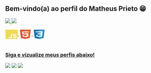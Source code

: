 ## Bem-vindo(a) ao perfil do Matheus Prieto 😁

 <div>
   <a href="https://github.com/Matheus-Prieto">
   <img height="180em" src="https://github-readme-stats.vercel.app/api?username=Matheus-Prieto&show_icons=true&theme=tokyonight&include_all_commits=true&count_private=true"/>
   <img height="180em" src="https://github-readme-stats.vercel.app/api/top-langs/?username=Matheus-Prieto&layout=compact&langs_count=6&theme=tokyonight"/>
</div>
    
<div style="display: inline_block"><br>
  <img align="center" alt="Js" height="30" width="40" src="https://raw.githubusercontent.com/devicons/devicon/master/icons/javascript/javascript-plain.svg">
  <img align="center" alt="HTML" height="30" width="40" src="https://raw.githubusercontent.com/devicons/devicon/master/icons/html5/html5-original.svg">
  <img align="center" alt="CSS" height="30" width="40" src="https://raw.githubusercontent.com/devicons/devicon/master/icons/css3/css3-original.svg">
 
</div>
 
<br>
 
###  Siga e vizualize meus perfis abaixo!
 
<div> 
  <a href="https://www.instagram.com/matthew.pb_" target="_blank"><img src="https://img.shields.io/badge/-Instagram-%23E4405F?style=for-the-badge&logo=instagram&logoColor=white" target="_blank"></a>
  <a href="https://www.linkedin.com/in/matheus-prieto-barbosa-5679a91a3/" target="_blank"><img src="https://img.shields.io/badge/-LinkedIn-%230077B5?style=for-the-badge&logo=linkedin&logoColor=white" target="_blank"></a>
 <a href="mailtt:matthew18052.com" target="_blank"><img src="https://img.shields.io/badge/-Gmail-%230077B5?style=for-the-badge&logo=gmail&logoColor=red" target="_blank"></a>
